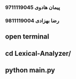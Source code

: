 ### پیمان هادوی 9711119045	
### رضا بهزادی 9811119004

## open terminal
## cd Lexical-Analyzer/

## python main.py
